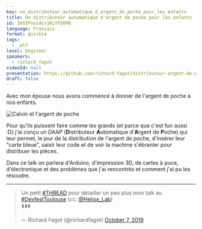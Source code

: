 ```yaml
---
key: un_distributeur_automatique_d_argent_de_poche_pour_les_enfants
title: Un distributeur automatique d'argent de poche pour les enfants
id: ZmSIPnuidcxjKLVfEKM8
language: Français
format: quickie
tags:
  - _wtf
level: beginner
speakers:
  - richard_fagot
videoId: null
presentation: https://github.com/richard-fagot/distributeur-argent-de-poche/tree/master/Presentation/devfest-2019
draft: false
---
```

Avec mon épouse nous avons commencé à donner de l'argent de poche à nos enfants.

![Calvin et l'argent de poche](https://i.pinimg.com/originals/ad/47/94/ad47940ca35ce4bd5122a916abf9f589.png)

Pour qu'ils puissent faire comme les grands (et parce que c'est fun aussi :D) j'ai conçu un DAAP (**D**istributeur **A**utomatique d'**A**rgent de **P**oche) qui leur permet, le jour de la distribution de l'argent de poche, d'insérer  leur "carte bleue", saisir leur code et de voir la machine s'ébranler pour distribuer les pièces.

Dans ce talk on parlera d'Arduino, d'impression 3D, de cartes à puce, d'électronique et des problèmes que j'ai rencontrés et comment j'ai pu les résoudre.

---

<blockquote class="twitter-tweet" data-lang="en"><p lang="fr" dir="ltr">Un petit <a href="https://twitter.com/hashtag/THREAD?src=hash&amp;ref_src=twsrc%5Etfw">#THREAD</a> pour détailler un peu plus mon talk au <a href="https://twitter.com/hashtag/DevfestToulouse?src=hash&amp;ref_src=twsrc%5Etfw">#DevfestToulouse</a> (cc: <a href="https://twitter.com/Heliox_Lab?ref_src=twsrc%5Etfw">@Heliox_Lab</a>)<br>⬇️⬇️⬇️</p>&mdash; Richard Fagot (@richardfagot) <a href="https://twitter.com/richardfagot/status/1181189540800876544?ref_src=twsrc%5Etfw">October 7, 2019</a></blockquote>
<script async src="https://platform.twitter.com/widgets.js" charset="utf-8"></script>
